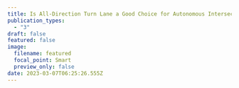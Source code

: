 ```yaml
---
title: Is All-Direction Turn Lane a Good Choice for Autonomous Intersections
publication_types:
  - "3"
draft: false
featured: false
image:
  filename: featured
  focal_point: Smart
  preview_only: false
date: 2023-03-07T06:25:26.555Z
---
```

